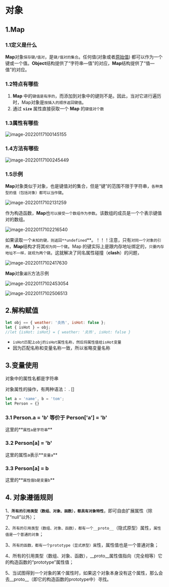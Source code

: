 # 对象

## 1.Map

### 1.1定义是什么

**Map**对象`保存键/值对`，是`键/值对的集合`。任何值(对象或者[原始值](https://developer.mozilla.org/en-US/docs/Glossary/Primitive)) 都可以作为一个键或一个值。**Object**结构提供了“字符串—值”的对应，**Map**结构提供了“值—值”的对应。

### 1.2特点有哪些

1. **Map** 中的`键值是有序的`，而添加到对象中的键则不是。因此，当对它进行遍历时，Map对象是`按插入的顺序返回键值`。
2.  通过 **`size`** 属性直接获取一个 **Map** 的`键值对个数`

### 1.3属性有哪些

![image-20220117100145155](C:\Users\zayn\AppData\Roaming\Typora\typora-user-images\image-20220117100145155.png)

### 1.4方法有哪些

![image-20220117100245449](C:\Users\zayn\AppData\Roaming\Typora\typora-user-images\image-20220117100245449.png)

### 1.5示例

**Map**对象类似于对象，也是键值对的集合，但是“键”的范围不限于字符串，`各种类型的值（包括对象）都可以当作键`。

![image-20220117102131259](C:\Users\zayn\AppData\Roaming\Typora\typora-user-images\image-20220117102131259.png)

作为构造函数，**Map**也`可以接受一个数组作为参数`。该数组的成员是一个个表示键值对的数组。

![image-20220117102216540](C:\Users\zayn\AppData\Roaming\Typora\typora-user-images\image-20220117102216540.png)

如果读取一个`未知的键，则返回**undefined`**。！！！注意，只有`对同一个对象的引用`，**Map**结构才将其`视为同一个键`。Map 的键实际上是跟内存地址绑定的，`只要内存地址不一样，就视为两个键`。这就解决了同名属性碰撞（**clash**）的问题，

![image-20220117102417630](C:\Users\zayn\AppData\Roaming\Typora\typora-user-images\image-20220117102417630.png)

**Map**对象`遍历`方法示例

![image-20220117102453054](C:\Users\zayn\AppData\Roaming\Typora\typora-user-images\image-20220117102453054.png)

![image-20220117102506513](C:\Users\zayn\AppData\Roaming\Typora\typora-user-images\image-20220117102506513.png)

## 2.解构赋值

``` javascript
let obj == { weather: '炎热', isHot: false };
let { isHot } = obj;
//let {isHot: isHot} = { weather: '炎热', isHot: false }
```

- `isHot匹配上obj的isHot属性名称，然后将属性值给isHot变量`
- 因为匹配名称和变量名称一致，所以省略变量名称

## 3.变量使用

对象中的属性名都是字符串

对象属性的操作，有两种语法： . []

``` javascript
let a = 'name', b = 'tom';
let Person = {}
```

### 3.1 Person.a = 'b' 等价于 Person['a'] = 'b'

这里的**`属性a是字符串`**

### 3.2 Person[a] = 'b'

这里的属性a表示**`变量a`**

### 3.3 Person[a] = b

这里的**`属性值b是变量b`**



## 4. 对象遵循规则

1、**`所有的引用类型（数组、对象、函数），都具有对象特性`**，即可自由扩展属性（除了“null”以外）； 

2、`所有的引用类型（数组、对象、函数），都有一个__proto__`（隐式原型）属性，`属性值是一个普通的对象`；

3、`所有的函数，都有一个prototype（显式原型）属`性，属性值也是一个普通对象； 

4、所有的引用类型（数组、对象、函数），__proto__属性值指向（完全相等）它的构造函数的“prototype”属性值； 

5、当试图得到一个对象的某个属性时，如果这个对象本身没有这个属性，那么会去__proto__（即它的构造函数的prototype中）寻找。